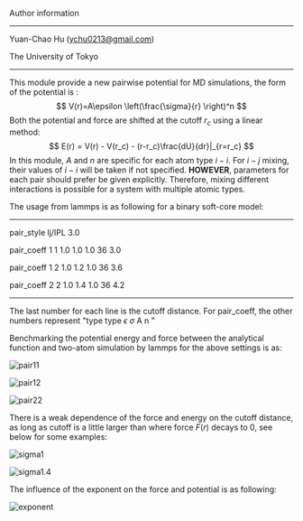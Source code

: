 Author information

-----------------------------------------------

Yuan-Chao Hu (ychu0213@gmail.com)

The University of Tokyo

--------------------------------------------------------



This module provide a new pairwise potential for MD simulations,
the form of the potential is :
$$
V(r)=A\epsilon \left(\frac{\sigma}{r} \right)^n
$$
Both the potential and force are shifted at the cutoff $r_c$ using a linear method:
$$
E(r) = V(r) - V(r_c) - (r-r_c)\frac{dU}{dr}|_{r=r_c}
$$
In this module, $A$ and $n$ are specific for each atom type $i-i$. For $i-j$ mixing, their values of $i-i$ will be taken if not specified. **HOWEVER**, parameters for each pair should prefer be given explicitly. Therefore, mixing different interactions is possible for a system with multiple atomic types.

The usage from lammps is as following for a binary soft-core model:

----

pair_style       lj/IPL  3.0

pair_coeff       1 1 1.0 1.0 1.0 36 3.0

pair_coeff       1 2 1.0 1.2 1.0 36 3.6

pair_coeff       2 2 1.0 1.4 1.0 36 4.2

----

The last number for each line is the cutoff distance.
For pair_coeff, the other numbers represent
"type    type     $\epsilon$      $\sigma$      A      n "



Benchmarking the potential energy and force between the analytical function and two-atom simulation by lammps for the above settings is as:

![pair11](./twoatoms/compare_force_11.png)

![pair12](./twoatoms/compare_force_12.png)

![pair22](./twoatoms/compare_force_22.png)

There is a weak dependence of the force and energy on the cutoff distance, as long as cutoff is a little larger than where force $F(r)$ decays to 0, see below for some examples:

![sigma1](./potential_cutoff_sigma1.00.png)

![sigma1.4](potential_cutoff_sigma1.40.png)

The influence of the exponent on the force and potential is as following:

![exponent](./potential_exponent.png)